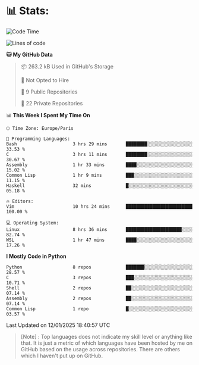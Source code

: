 

<h1>📊 Stats:</h1>

<!--START_SECTION:waka-->
![Code Time](http://img.shields.io/badge/Code%20Time-709%20hrs%2046%20mins-blue)

![Lines of code](https://img.shields.io/badge/From%20Hello%20World%20I%27ve%20Written-6.3%20million%20lines%20of%20code-blue)

**🐱 My GitHub Data** 

> 📦 263.2 kB Used in GitHub's Storage 
 > 
> 🚫 Not Opted to Hire
 > 
> 📜 9 Public Repositories 
 > 
> 🔑 22 Private Repositories 
 > 
📊 **This Week I Spent My Time On** 

```text
🕑︎ Time Zone: Europe/Paris

💬 Programming Languages: 
Bash                     3 hrs 29 mins       ████████░░░░░░░░░░░░░░░░░   33.53 % 
C                        3 hrs 11 mins       ████████░░░░░░░░░░░░░░░░░   30.67 % 
Assembly                 1 hr 33 mins        ████░░░░░░░░░░░░░░░░░░░░░   15.02 % 
Common Lisp              1 hr 9 mins         ███░░░░░░░░░░░░░░░░░░░░░░   11.15 % 
Haskell                  32 mins             █░░░░░░░░░░░░░░░░░░░░░░░░   05.18 % 

🔥 Editors: 
Vim                      10 hrs 24 mins      █████████████████████████   100.00 % 

💻 Operating System: 
Linux                    8 hrs 36 mins       █████████████████████░░░░   82.74 % 
WSL                      1 hr 47 mins        ████░░░░░░░░░░░░░░░░░░░░░   17.26 % 
```

**I Mostly Code in Python** 

```text
Python                   8 repos             ███████░░░░░░░░░░░░░░░░░░   28.57 % 
C                        3 repos             ███░░░░░░░░░░░░░░░░░░░░░░   10.71 % 
Shell                    2 repos             ██░░░░░░░░░░░░░░░░░░░░░░░   07.14 % 
Assembly                 2 repos             ██░░░░░░░░░░░░░░░░░░░░░░░   07.14 % 
Common Lisp              1 repo              █░░░░░░░░░░░░░░░░░░░░░░░░   03.57 % 
```




 Last Updated on 12/01/2025 18:40:57 UTC
<!--END_SECTION:waka-->

 > [Note] : Top languages does not indicate my skill level or anything like that. It is just a metric of which languages have been hosted by me on GitHub based on the usage across repositories. There are others which I haven't put up on GitHub.</span>
